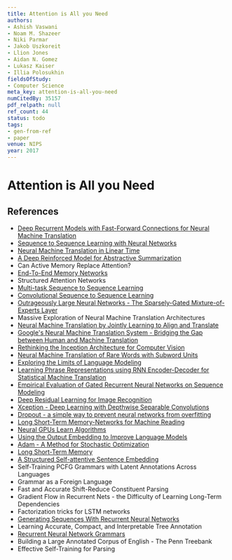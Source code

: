 ```yaml
---
title: Attention is All you Need
authors:
- Ashish Vaswani
- Noam M. Shazeer
- Niki Parmar
- Jakob Uszkoreit
- Llion Jones
- Aidan N. Gomez
- Lukasz Kaiser
- Illia Polosukhin
fieldsOfStudy:
- Computer Science
meta_key: attention-is-all-you-need
numCitedBy: 35157
pdf_relpath: null
ref_count: 44
status: todo
tags:
- gen-from-ref
- paper
venue: NIPS
year: 2017
---
```


# Attention is All you Need

## References

- [Deep Recurrent Models with Fast-Forward Connections for Neural Machine Translation](./deep-recurrent-models-with-fast-forward-connections-for-neural-machine-translation.md)
- [Sequence to Sequence Learning with Neural Networks](./sequence-to-sequence-learning-with-neural-networks.md)
- [Neural Machine Translation in Linear Time](./neural-machine-translation-in-linear-time.md)
- [A Deep Reinforced Model for Abstractive Summarization](./a-deep-reinforced-model-for-abstractive-summarization.md)
- Can Active Memory Replace Attention?
- [End-To-End Memory Networks](./end-to-end-memory-networks.md)
- Structured Attention Networks
- [Multi-task Sequence to Sequence Learning](./multi-task-sequence-to-sequence-learning.md)
- [Convolutional Sequence to Sequence Learning](./convolutional-sequence-to-sequence-learning.md)
- [Outrageously Large Neural Networks - The Sparsely-Gated Mixture-of-Experts Layer](./outrageously-large-neural-networks-the-sparsely-gated-mixture-of-experts-layer.md)
- Massive Exploration of Neural Machine Translation Architectures
- [Neural Machine Translation by Jointly Learning to Align and Translate](./neural-machine-translation-by-jointly-learning-to-align-and-translate.md)
- [Google's Neural Machine Translation System - Bridging the Gap between Human and Machine Translation](./google-s-neural-machine-translation-system-bridging-the-gap-between-human-and-machine-translation.md)
- [Rethinking the Inception Architecture for Computer Vision](./rethinking-the-inception-architecture-for-computer-vision.md)
- [Neural Machine Translation of Rare Words with Subword Units](./neural-machine-translation-of-rare-words-with-subword-units.md)
- [Exploring the Limits of Language Modeling](./exploring-the-limits-of-language-modeling.md)
- [Learning Phrase Representations using RNN Encoder-Decoder for Statistical Machine Translation](./learning-phrase-representations-using-rnn-encoder-decoder-for-statistical-machine-translation.md)
- [Empirical Evaluation of Gated Recurrent Neural Networks on Sequence Modeling](./empirical-evaluation-of-gated-recurrent-neural-networks-on-sequence-modeling.md)
- [Deep Residual Learning for Image Recognition](./deep-residual-learning-for-image-recognition.md)
- [Xception - Deep Learning with Depthwise Separable Convolutions](./xception-deep-learning-with-depthwise-separable-convolutions.md)
- [Dropout - a simple way to prevent neural networks from overfitting](./dropout-a-simple-way-to-prevent-neural-networks-from-overfitting.md)
- [Long Short-Term Memory-Networks for Machine Reading](./long-short-term-memory-networks-for-machine-reading.md)
- [Neural GPUs Learn Algorithms](./neural-gpus-learn-algorithms.md)
- [Using the Output Embedding to Improve Language Models](./using-the-output-embedding-to-improve-language-models.md)
- [Adam - A Method for Stochastic Optimization](./adam-a-method-for-stochastic-optimization.md)
- [Long Short-Term Memory](./long-short-term-memory.md)
- [A Structured Self-attentive Sentence Embedding](./a-structured-self-attentive-sentence-embedding.md)
- Self-Training PCFG Grammars with Latent Annotations Across Languages
- Grammar as a Foreign Language
- Fast and Accurate Shift-Reduce Constituent Parsing
- Gradient Flow in Recurrent Nets - the Difficulty of Learning Long-Term Dependencies
- Factorization tricks for LSTM networks
- [Generating Sequences With Recurrent Neural Networks](./generating-sequences-with-recurrent-neural-networks.md)
- Learning Accurate, Compact, and Interpretable Tree Annotation
- [Recurrent Neural Network Grammars](./recurrent-neural-network-grammars.md)
- Building a Large Annotated Corpus of English - The Penn Treebank
- Effective Self-Training for Parsing
